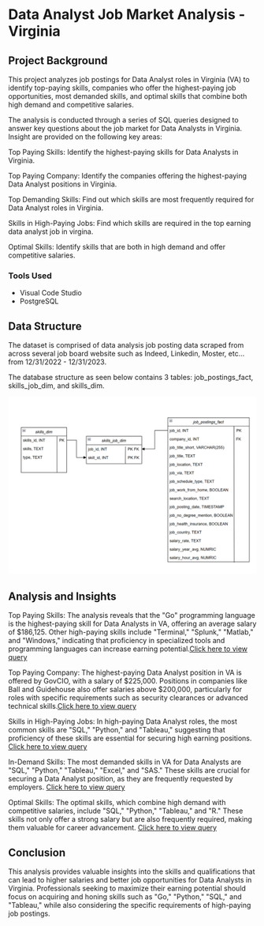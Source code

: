 # Data Analyst Job Market Analysis - Virginia

## Project Background
This project analyzes job postings for Data Analyst roles in Virginia (VA) to identify top-paying skills, companies who offer the highest-paying job opportunities, most demanded skills, and optimal skills that combine both high demand and competitive salaries.


The analysis is conducted through a series of SQL queries designed to answer key questions about the job market for Data Analysts in Virginia. Insight are provided on the following key areas:

Top Paying Skills: Identify the highest-paying skills for Data Analysts in Virginia.

Top Paying Company: Identify the companies offering the highest-paying Data Analyst positions in Virginia.

Top Demanding Skills: Find out which skills are most frequently required for Data Analyst roles in Virginia.

Skills in High-Paying Jobs: Find which skills are required in the top earning data analyst job in virgina.

Optimal Skills: Identify skills that are both in high demand and offer competitive salaries.

### Tools Used
- Visual Code Studio
- PostgreSQL 

## Data Structure
The dataset is comprised of data analysis job posting data scraped from across several job board website such as Indeed, Linkedin, Moster, etc... from 12/31/2022 - 12/31/2023.

The database structure as seen below contains 3 tables: job_postings_fact, skills_job_dim, and skills_dim.

![alt text](image.png)


## Analysis and Insights
Top Paying Skills: The analysis reveals that the "Go" programming language is the highest-paying skill for Data Analysts in VA, offering an average salary of $186,125. Other high-paying skills include "Terminal," "Splunk," "Matlab," and "Windows," indicating that proficiency in specialized tools and programming languages can increase earning potential.[Click here to view query](/project_sql/top_paying_skill.sql)

Top Paying Company: The highest-paying Data Analyst position in VA is offered by GovCIO, with a salary of $225,000. Positions in companies like Ball and Guidehouse also offer salaries above $200,000, particularly for roles with specific requirements such as security clearances or advanced technical skills.[Click here to view query](/project_sql/top_paying_Company.sql)

Skills in High-Paying Jobs: In high-paying Data Analyst roles, the most common skills are "SQL," "Python," and "Tableau," suggesting that proficiency of these skills are essential for securing high earning positions.
[Click here to view query](/project_sql/skills_of_top_paying_jobs.sql)

In-Demand Skills: The most demanded skills in VA for Data Analysts are "SQL," "Python," "Tableau," "Excel," and "SAS." These skills are crucial for securing a Data Analyst position, as they are frequently requested by employers. [Click here to view query](/project_sql/top_damanding_skills.sql)

Optimal Skills: The optimal skills, which combine high demand with competitive salaries, include "SQL," "Python," "Tableau," and "R." These skills not only offer a strong salary but are also frequently required, making them valuable for career advancement. [Click here to view query](/project_sql/optimal_skills.sql)

## Conclusion
This analysis provides valuable insights into the skills and qualifications that can lead to higher salaries and better job opportunities for Data Analysts in Virginia. Professionals seeking to maximize their earning potential should focus on acquiring and honing skills such as "Go," "Python," "SQL," and "Tableau," while also considering the specific requirements of high-paying job postings.
